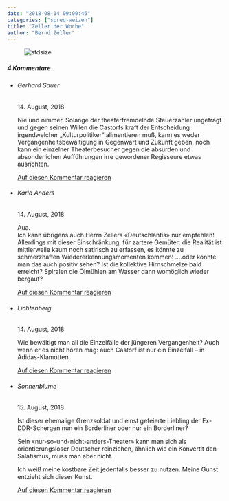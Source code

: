 ```yaml
---
date: "2018-08-14 09:00:46"
categories: ["spreu-weizen"]
title: "Zeller der Woche"
author: "Bernd Zeller"
---
```



<figure>
<img src="https://www.publicomag.com/wp-content/uploads/2018/08/versagt.jpg" alt=stdsize>
</figure>


<!--more-->
<h5 class="comments-h">
4 Kommentare </h5>
<ul class="commentlist">
<li class="comment even thread-even depth-1 clearfix" id="li-comment-4579">
<h6 class="author">Gerhard Sauer</h6> <span class="date">14. August, 2018</span>



Nie und nimmer. Solange der theaterfremdelnde Steuerzahler ungefragt und gegen seinen Willen die Castorfs kraft der Entscheidung irgendwelcher „Kulturpolitiker“ alimentieren muß, kann es weder Vergangenheitsbewältigung in Gegenwart und Zukunft geben, noch kann ein einzelner Theaterbesucher gegen die absurden und absonderlichen Aufführungen irre gewordener Regisseure etwas ausrichten.

<a rel="nofollow" class="comment-reply-link" href="#comment-4579" data-commentid="4579" data-postid="7283" data-belowelement="comment-4579" data-respondelement="respond" data-replyto="Antworte auf Gerhard Sauer" aria-label="Antworte auf Gerhard Sauer">Auf diesen Kommentar reagieren</a> 


</li>
<li class="comment odd alt thread-odd thread-alt depth-1 clearfix" id="li-comment-4580">
<h6 class="author">Karla Anders</h6> <span class="date">14. August, 2018</span>



Aua.<br>
Ich kann übrigens auch Herrn Zellers «Deutschlantis» nur empfehlen! Allerdings mit dieser Einschränkung, für zartere Gemüter: die Realität ist mittlerweile kaum noch satirisch zu erfassen, es könnte zu schmerzhaften Wiedererkennungsmomenten kommen! &#8230;.oder könnte man das auch positiv sehen? Ist die kollektive Hirnschmelze bald erreicht? Spiralen die Ölmühlen am Wasser dann womöglich wieder bergauf?

<a rel="nofollow" class="comment-reply-link" href="#comment-4580" data-commentid="4580" data-postid="7283" data-belowelement="comment-4580" data-respondelement="respond" data-replyto="Antworte auf Karla Anders" aria-label="Antworte auf Karla Anders">Auf diesen Kommentar reagieren</a> 


</li>
<li class="comment even thread-even depth-1 clearfix" id="li-comment-4581">
<h6 class="author">Lichtenberg</h6> <span class="date">14. August, 2018</span>



Wie bewältigt man all die Einzelfälle der jüngeren Vergangenheit? Auch wenn er es nicht hören mag: auch Castorf ist nur ein Einzelfall – in Adidas-Klamotten.

<a rel="nofollow" class="comment-reply-link" href="#comment-4581" data-commentid="4581" data-postid="7283" data-belowelement="comment-4581" data-respondelement="respond" data-replyto="Antworte auf Lichtenberg" aria-label="Antworte auf Lichtenberg">Auf diesen Kommentar reagieren</a> 


</li>
<li class="comment odd alt thread-odd thread-alt depth-1 clearfix" id="li-comment-4593">
<h6 class="author">Sonnenblume</h6> <span class="date">15. August, 2018</span>



Ist dieser ehemalige Grenzsoldat und einst gefeierte Liebling der Ex-DDR-Schergen nun ein Borderliner oder nur ein Borderliner? 

Sein «nur-so-und-nicht-anders-Theater» kann man sich als orientierungsloser Deutscher reinziehen, ähnlich wie ein Konvertit den Salafismus, muss man aber nicht.

Ich weiß meine kostbare Zeit jedenfalls besser zu nutzen. Meine Gunst entzieht sich dieser Kunst.

<a rel="nofollow" class="comment-reply-link" href="#comment-4593" data-commentid="4593" data-postid="7283" data-belowelement="comment-4593" data-respondelement="respond" data-replyto="Antworte auf Sonnenblume" aria-label="Antworte auf Sonnenblume">Auf diesen Kommentar reagieren</a> 


</li>
</ul>
